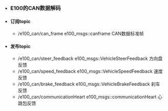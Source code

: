 - ### E100的CAN数据解码
- #### 订阅topic
  - /e100_can/can_frame e100_msgs::canframe CAN数据标准帧
- #### 发布topic
  - /e100_can/steer_feedback  e100_msgs::VehicleSteerFeedback  方向盘反馈
  - /e100_can/speed_feedback  e100_msgs::VehicleSpeedFeedback  速度反馈
  - /e100_can/brake_feedback  e100_msgs::VehicleBrakeFeedback  刹车反馈
  - /e100_can/communicationHeart  e100_msgs::communicationHeart  心跳包反馈
  

